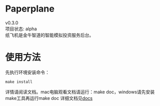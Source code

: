 # Paperplane
v0.3.0  
项目状态: alpha    
纸飞机是金牛智道的智能模拟投资服务后台。

# 使用方法
先执行环境安装命令：
```
make install
```
详情请阅读文档。mac电脑观看文档请运行：make doc，windows请先安装make工具再运行make doc
详细文档见[docs](docs/)

